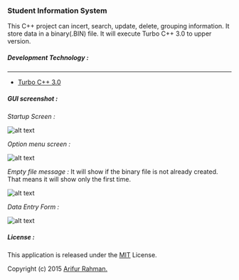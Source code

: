 ### Student Information System

This C++ project can incert, search, update, delete, grouping information. It store data in a binary(.BIN) file. It will execute Turbo C++ 3.0 to upper version.

##### Development Technology :
---
* [Turbo C++ 3.0](https://en.wikipedia.org/wiki/Turbo_C%2B%2B)

##### GUI screenshot :

*Startup Screen :*

![alt text](http://i.imgur.com/61E9BGv.jpg "Startup Screen")

*Option menu screen :*

![alt text](http://i.imgur.com/xwbDEsH.jpg "Option menu screen")

*Empty file message :* It will show if the binary file is not already created. That means it will show only the first time.

![alt text](http://i.imgur.com/pcV161F.jpg "Empty file message")

*Data Entry Form :*

![alt text](http://i.imgur.com/IAEe0hl.jpg "Data Entry Form")

##### License :

This application is released under the [MIT](http://www.opensource.org/licenses/MIT) License.

Copyright (c) 2015 [Arifur Rahman.](http://arifur-rahman-sazal.blogspot.com/)
